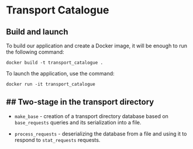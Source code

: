 # Transport Catalogue

## Build and launch

To build our application and create a Docker image, it will be enough to run the following command:

`docker build -t transport_catalogue .`

To launch the application, use the command:

`docker run -it transport_catalogue`

## ## Two-stage in the transport directory

* `make_base` - creation of a transport directory database based on `base_requests` queries and its serialization into a file.

* `process_requests` - deserializing the database from a file and using it to respond to `stat_requests` requests.
